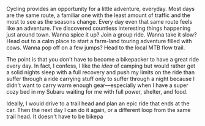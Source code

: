 Cycling provides an opportunity for a little adventure, everyday. Most days are the same route, a familiar one with the least amount of traffic and the most to see as the seasons change. Every day even that same route feels like an adventure. I've discovered countless interesting things happening just around town. Wanna spice it up? Join a group ride. Wanna take it slow? Head out to a calm place to start a farm-land touring adventure filled with cows. Wanna pop off on a few jumps? Head to the local MTB flow trail.

The point is that you don't have to become a bikepacker to have a great ride every day. In fact, I confess, I like the *idea* of camping but would rather get a solid nights sleep with a full recovery and push my limits on the ride than suffer through a ride carrying stuff only to suffer through a night because I didn't want to carry warm enough gear—especially when I have a super cozy bed in my Subaru waiting for me with full power, shelter, and food.

Ideally, I would drive to a trail head and plan an epic ride that ends at the car. Then the next day I can do it again, or a different loop from the same trail head. It doesn't have to be bikepa